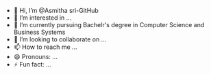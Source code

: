 - 👋 Hi, I’m @Asmitha sri-GitHub
- 👀 I’m interested in ...
- 🌱 I’m currently pursuing Bachelr's degree in Computer Science and Business Systems
- 💞️ I’m looking to collaborate on ...
- 📫 How to reach me ...
- 😄 Pronouns: ...
- ⚡ Fun fact: ...

<!---
Asmitha-GitHub/Asmitha-GitHub is a ✨ special ✨ repository because its `README.md` (this file) appears on your GitHub profile.
You can click the Preview link to take a look at your changes.
--->
